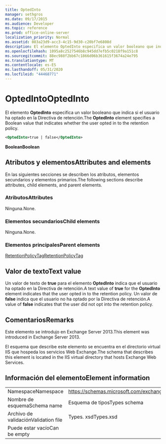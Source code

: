```yaml
---
title: OptedInto
manager: sethgros
ms.date: 09/17/2015
ms.audience: Developer
ms.topic: reference
ms.prod: office-online-server
localization_priority: Normal
ms.assetid: 083a23d9-acc3-4c15-9d30-c20bf7e6808d
description: El elemento OptedInto especifica un valor booleano que indica si el usuario ha optado en la Directiva de retención.
ms.openlocfilehash: 1095a8c2527546b8c945dd7efb5c0218f9a151c8
ms.sourcegitcommit: 88ec988f2bb67c1866d06b361615f3674a24e795
ms.translationtype: MT
ms.contentlocale: es-ES
ms.lasthandoff: 05/31/2020
ms.locfileid: "44468771"
---
```

# <a name="optedinto"></a><span data-ttu-id="578bc-103">OptedInto</span><span class="sxs-lookup"><span data-stu-id="578bc-103">OptedInto</span></span>

<span data-ttu-id="578bc-104">El elemento **OptedInto** especifica un valor booleano que indica si el usuario ha optado en la Directiva de retención.</span><span class="sxs-lookup"><span data-stu-id="578bc-104">The **OptedInto** element specifies a Boolean value that indicates whether the user opted in to the retention policy.</span></span> 
  
```XML
<OptedInto>true | false</OptedInto>
```

 <span data-ttu-id="578bc-105">**Boolean**</span><span class="sxs-lookup"><span data-stu-id="578bc-105">**Boolean**</span></span>
## <a name="attributes-and-elements"></a><span data-ttu-id="578bc-106">Atributos y elementos</span><span class="sxs-lookup"><span data-stu-id="578bc-106">Attributes and elements</span></span>

<span data-ttu-id="578bc-107">En las siguientes secciones se describen los atributos, elementos secundarios y elementos primarios.</span><span class="sxs-lookup"><span data-stu-id="578bc-107">The following sections describe attributes, child elements, and parent elements.</span></span>
  
### <a name="attributes"></a><span data-ttu-id="578bc-108">Atributos</span><span class="sxs-lookup"><span data-stu-id="578bc-108">Attributes</span></span>

<span data-ttu-id="578bc-109">Ninguna.</span><span class="sxs-lookup"><span data-stu-id="578bc-109">None.</span></span>
  
### <a name="child-elements"></a><span data-ttu-id="578bc-110">Elementos secundarios</span><span class="sxs-lookup"><span data-stu-id="578bc-110">Child elements</span></span>

<span data-ttu-id="578bc-111">Ninguna.</span><span class="sxs-lookup"><span data-stu-id="578bc-111">None.</span></span>
  
### <a name="parent-elements"></a><span data-ttu-id="578bc-112">Elementos principales</span><span class="sxs-lookup"><span data-stu-id="578bc-112">Parent elements</span></span>

[<span data-ttu-id="578bc-113">RetentionPolicyTag</span><span class="sxs-lookup"><span data-stu-id="578bc-113">RetentionPolicyTag</span></span>](retentionpolicytag.md)
  
## <a name="text-value"></a><span data-ttu-id="578bc-114">Valor de texto</span><span class="sxs-lookup"><span data-stu-id="578bc-114">Text value</span></span>

<span data-ttu-id="578bc-115">Un valor de texto de **true** para el elemento **OptedInto** indica que el usuario ha optado en la Directiva de retención.</span><span class="sxs-lookup"><span data-stu-id="578bc-115">A text value of **true** for the **OptedInto** element indicates that the user opted in to the retention policy.</span></span> <span data-ttu-id="578bc-116">Un valor de **false** indica que el usuario no ha optado por la Directiva de retención.</span><span class="sxs-lookup"><span data-stu-id="578bc-116">A value of **false** indicates that the user did not opt into the retention policy.</span></span> 
  
## <a name="remarks"></a><span data-ttu-id="578bc-117">Comentarios</span><span class="sxs-lookup"><span data-stu-id="578bc-117">Remarks</span></span>

<span data-ttu-id="578bc-118">Este elemento se introdujo en Exchange Server 2013.</span><span class="sxs-lookup"><span data-stu-id="578bc-118">This element was introduced in Exchange Server 2013.</span></span>
  
<span data-ttu-id="578bc-119">El esquema que describe este elemento se encuentra en el directorio virtual IIS que hospeda los servicios Web Exchange.</span><span class="sxs-lookup"><span data-stu-id="578bc-119">The schema that describes this element is located in the IIS virtual directory that hosts Exchange Web Services.</span></span>
  
## <a name="element-information"></a><span data-ttu-id="578bc-120">Información del elemento</span><span class="sxs-lookup"><span data-stu-id="578bc-120">Element information</span></span>

|||
|:-----|:-----|
|<span data-ttu-id="578bc-121">Namespace</span><span class="sxs-lookup"><span data-stu-id="578bc-121">Namespace</span></span>  <br/> |https://schemas.microsoft.com/exchange/services/2006/types  <br/> |
|<span data-ttu-id="578bc-122">Nombre de esquema</span><span class="sxs-lookup"><span data-stu-id="578bc-122">Schema name</span></span>  <br/> |<span data-ttu-id="578bc-123">Esquema de tipos</span><span class="sxs-lookup"><span data-stu-id="578bc-123">Types schema</span></span>  <br/> |
|<span data-ttu-id="578bc-124">Archivo de validación</span><span class="sxs-lookup"><span data-stu-id="578bc-124">Validation file</span></span>  <br/> |<span data-ttu-id="578bc-125">Types. xsd</span><span class="sxs-lookup"><span data-stu-id="578bc-125">Types.xsd</span></span>  <br/> |
|<span data-ttu-id="578bc-126">Puede estar vacío</span><span class="sxs-lookup"><span data-stu-id="578bc-126">Can be empty</span></span>  <br/> ||
   

